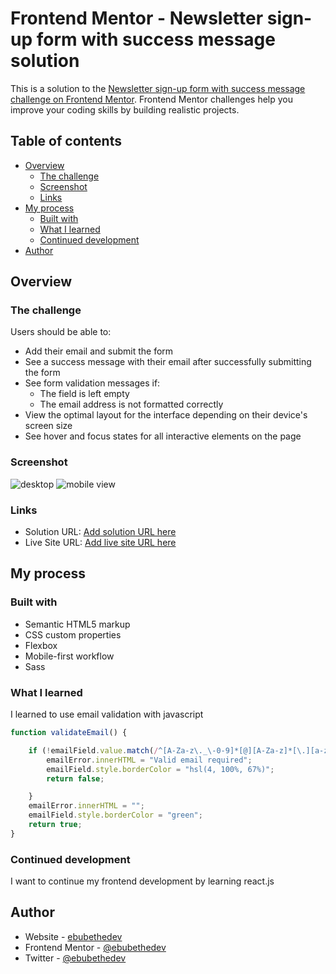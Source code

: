 # Frontend Mentor - Newsletter sign-up form with success message solution

This is a solution to the [Newsletter sign-up form with success message challenge on Frontend Mentor](https://www.frontendmentor.io/challenges/newsletter-signup-form-with-success-message-3FC1AZbNrv). Frontend Mentor challenges help you improve your coding skills by building realistic projects. 

## Table of contents

- [Overview](#overview)
  - [The challenge](#the-challenge)
  - [Screenshot](#screenshot)
  - [Links](#links)
- [My process](#my-process)
  - [Built with](#built-with)
  - [What I learned](#what-i-learned)
  - [Continued development](#continued-development)
- [Author](#author)


## Overview

### The challenge

Users should be able to:

- Add their email and submit the form
- See a success message with their email after successfully submitting the form
- See form validation messages if:
  - The field is left empty
  - The email address is not formatted correctly
- View the optimal layout for the interface depending on their device's screen size
- See hover and focus states for all interactive elements on the page

### Screenshot
![desktop](https://github.com/ebubethedev/newsletter-sign-up-with-success-message-Frontend-Mentor-Challenge/assets/151538254/63a984e6-4a3a-4b6f-8b0e-2cef51aa249e)
![mobile view](https://github.com/ebubethedev/newsletter-sign-up-with-success-message-Frontend-Mentor-Challenge/assets/151538254/7550b61e-6dde-4f23-bb83-284ec6179538)

### Links

- Solution URL: [Add solution URL here](https://your-solution-url.com)
- Live Site URL: [Add live site URL here](https://your-live-site-url.com)

## My process

### Built with

- Semantic HTML5 markup
- CSS custom properties
- Flexbox
- Mobile-first workflow
- Sass

### What I learned

I learned to use email validation with javascript

```js
function validateEmail() {

    if (!emailField.value.match(/^[A-Za-z\._\-0-9]*[@][A-Za-z]*[\.][a-z]{2,4}$/)) {
        emailError.innerHTML = "Valid email required";
        emailField.style.borderColor = "hsl(4, 100%, 67%)";
        return false;

    }
    emailError.innerHTML = "";
    emailField.style.borderColor = "green";
    return true;
}
```
### Continued development

I want to continue my frontend development by learning react.js

## Author

- Website - [ebubethedev](https://www.your-site.com)
- Frontend Mentor - [@ebubethedev](https://www.frontendmentor.io/profile/ebubethedev)
- Twitter - [@ebubethedev](https://www.twitter.com/ebubethedev)

